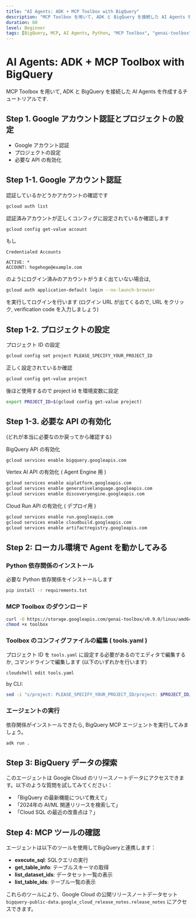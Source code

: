 ```yaml
---
title: "AI Agents: ADK + MCP Toolbox with BigQuery"
description: "MCP Toolbox を用いて, ADK と BigQuery を接続した AI Agents を作成するチュートリアル"
duration: 60
level: Beginner
tags: [BigQuery, MCP, AI Agents, Python, "MCP Toolbox", "genai-toolbox"]
---
```


# AI Agents: ADK + MCP Toolbox with BigQuery

MCP Toolbox を用いて, ADK と BigQuery を接続した AI Agents を作成するチュートリアルです.

## Step 1. Google アカウント認証とプロジェクトの設定

- Google アカウント認証
- プロジェクトの設定
- 必要な API の有効化

## Step 1-1. Google アカウント認証

認証しているかどうかアカウントの確認です

```bash
gcloud auth list
```

認証済みアカウントが正しくコンフィグに設定されているか確認します

```bash
gcloud config get-value account
```

もし

```
Credentialed Accounts

ACTIVE: *
ACCOUNT: hogehoge@example.com
```

のようにログイン済みのアカウントがうまく出ていない場合は,

```bash
gcloud auth application-default login --no-launch-browser
```

を実行してログインを行います (ログイン URL が出てくるので, URL をクリック, verification code を入力しましょう)

## Step 1-2. プロジェクトの設定

プロジェクト ID の設定

```bash
gcloud config set project PLEASE_SPECIFY_YOUR_PROJECT_ID
```

正しく設定されているか確認

```bash
gcloud config get-value project
```

後ほど使用するので project id を環境変数に設定

```bash
export PROJECT_ID=$(gcloud config get-value project)
```

## Step 1-3. 必要な API の有効化

(どれが本当に必要なのか戻ってから確認する)

BigQuery API の有効化

```bash
gcloud services enable bigquery.googleapis.com
```

Vertex AI API の有効化 ( Agent Engine 用 )

```bash
gcloud services enable aiplatform.googleapis.com
gcloud services enable generativelanguage.googleapis.com
gcloud services enable discoveryengine.googleapis.com
```

Cloud Run API の有効化 ( デプロイ用 )

```bash
gcloud services enable run.googleapis.com
gcloud services enable cloudbuild.googleapis.com
gcloud services enable artifactregistry.googleapis.com
```

## Step 2: ローカル環境で Agent を動かしてみる

### Python 依存関係のインストール

必要な Python 依存関係をインストールします

```bash
pip install -r requirements.txt
```

### MCP Toolbox のダウンロード

```bash
curl -O https://storage.googleapis.com/genai-toolbox/v0.9.0/linux/amd64/toolbox
chmod +x toolbox
```

### Toolbox のコンフィグファイルの編集 ( tools.yaml )

プロジェクト ID を `tools.yaml` に設定する必要があるのでエディタで編集するか, コマンドラインで編集します (以下のいずれかを行います)

```bash
cloudshell edit tools.yaml
```

by CLI:

```bash
sed -i "s/project: PLEASE_SPECIFY_YOUR_PROJECT_ID/project: $PROJECT_ID/" tools.yaml
```

### エージェントの実行

依存関係がインストールできたら, BigQuery MCP エージェントを実行してみましょう。

```bash
adk run .
```

## Step 3: BigQuery データの探索

このエージェントは Google Cloud のリリースノートデータにアクセスできます。以下のような質問を試してみてください：

- 「BigQuery の最新機能について教えて」
- 「2024年の AI/ML 関連リリースを検索して」
- 「Cloud SQL の最近の改善点は？」

## Step 4: MCP ツールの確認

エージェントは以下のツールを使用してBigQueryと連携します：

- **execute_sql**: SQLクエリの実行
- **get_table_info**: テーブルスキーマの取得
- **list_dataset_ids**: データセット一覧の表示
- **list_table_ids**: テーブル一覧の表示

これらのツールにより、Google Cloud の公開リリースノートデータセット `bigquery-public-data.google_cloud_release_notes.release_notes` にアクセスできます。
